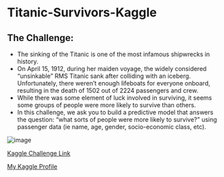 # Titanic-Survivors-Kaggle
## The Challenge:

* The sinking of the Titanic is one of the most infamous shipwrecks in history.
* On April 15, 1912, during her maiden voyage, the widely considered “unsinkable” RMS Titanic sank after colliding with an iceberg. Unfortunately, there weren’t enough lifeboats for everyone onboard, resulting in the death of 1502 out of 2224 passengers and crew.
* While there was some element of luck involved in surviving, it seems some groups of people were more likely to survive than others.
* In this challenge, we ask you to build a predictive model that answers the question: “what sorts of people were more likely to survive?” using passenger data (ie name, age, gender, socio-economic class, etc).

![image](https://user-images.githubusercontent.com/92089364/186505892-d9f82102-bb21-4f8a-8971-5a5e25e6d59c.png)

[Kaggle Challenge Link](https://www.kaggle.com/competitions/titanic/overview)

[My Kaggle Profile](https://www.kaggle.com/abhishek1dg)
